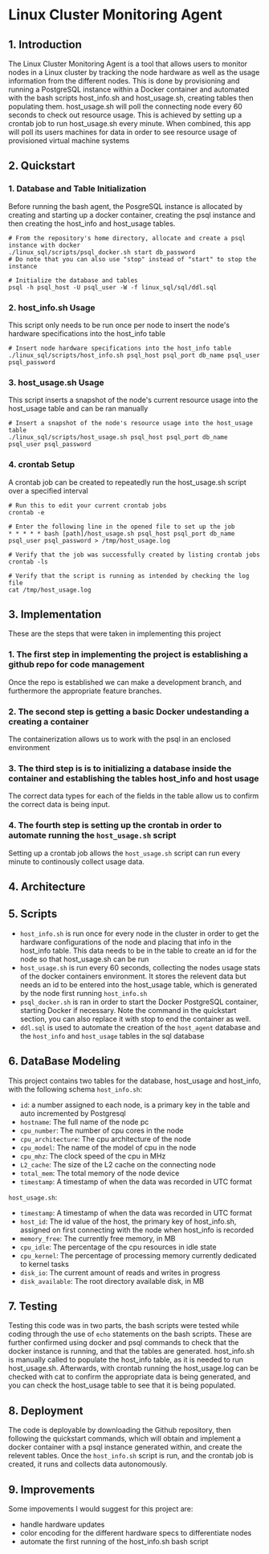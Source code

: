 # Linux Cluster Monitoring Agent
## 1. Introduction
The Linux Cluster Monitoring Agent is a tool that allows users to monitor nodes 
in a Linux cluster by tracking the node hardware as well as the usage information from the different nodes. 
This is done by provisioning and running a PostgreSQL instance within a Docker container and automated with the bash scripts
host_info.sh and host_usage.sh, creating tables then populating them. host_usage.sh will poll the connecting node every 60 seconds to check out resource usage. This is achieved by setting up a crontab job to run host_usage.sh every minute. When combined, this app will poll its users machines for data in order to see resource usage of provisioned virtual machine systems

## 2. Quickstart
### 1. Database and Table Initialization
Before running the bash agent, the PosgreSQL instance is allocated by creating and starting up a docker container, creating the psql instance and then creating the host_info and host_usage tables.
```
# From the repository's home directory, allocate and create a psql instance with docker
./linux_sql/scripts/psql_docker.sh start db_password
# Do note that you can also use "stop" instead of "start" to stop the instance

# Initialize the database and tables
psql -h psql_host -U psql_user -W -f linux_sql/sql/ddl.sql
```
### 2. host_info.sh Usage

This script only needs to be run once per node to insert the node's hardware specifications into the host_info table
```
# Insert node hardware specifications into the host_info table
./linux_sql/scripts/host_info.sh psql_host psql_port db_name psql_user psql_password
```
### 3. host_usage.sh Usage

This script inserts a snapshot of the node's current resource usage into the host_usage table and can be ran manually
```
# Insert a snapshot of the node's resource usage into the host_usage table
./linux_sql/scripts/host_usage.sh psql_host psql_port db_name psql_user psql_password
```
### 4. crontab Setup

A crontab job can be created to repeatedly run the host_usage.sh script over a specified interval
```
# Run this to edit your current crontab jobs
crontab -e

# Enter the following line in the opened file to set up the job
* * * * * bash [path]/host_usage.sh psql_host psql_port db_name psql_user psql_password > /tmp/host_usage.log

# Verify that the job was successfully created by listing crontab jobs
crontab -ls

# Verify that the script is running as intended by checking the log file
cat /tmp/host_usage.log
```

## 3. Implementation
These are the steps that were taken in implementing this project
### 1. The first step in implementing the project is establishing a github repo for code management
Once the repo is established we can make a development branch, and furthermore the appropriate feature branches.
### 2. The second step is getting a basic Docker undestanding a creating a container
The containerization allows us to work with the psql in an enclosed environment
### 3. The third step is is to initializing a database inside the container and establishing the tables host_info and host usage
The correct data types for each of the fields in the table allow us to confirm the correct data is being input.
### 4. The fourth step is setting up the crontab in order to automate running the `host_usage.sh` script
Setting up a crontab job allows the `host_usage.sh` script can run every minute to continously collect usage data.

## 4. Architecture


## 5. Scripts
+ `host_info.sh` is run once for every node in the cluster in order to get the hardware configurations of the node and placing that info in the host_info table. This data needs to be in the table to create an id for the node so that host_usage.sh can be run
+ `host_usage.sh` is run every 60 seconds, collecting the nodes usage stats of the docker containers environment. It stores the relevent data but needs an id to be entered into the host_usage table, which is generated by the node first running `host_info.sh`
+ `psql_docker.sh` is ran in order to start the Docker PostgreSQL container, starting Docker if necessary. Note the command in the quickstart section, you can also replace it with stop to end the container as well.
+ `ddl.sql` is used to automate the creation of the `host_agent` database and the `host_info` and `host_usage` tables in the sql database


## 6. DataBase Modeling
This project contains two tables for the database, host_usage and host_info, with the following schema
`host_info.sh`:
+ `id`: a number assigned to each node, is a primary key in the table and auto incremented by Postgresql
+ `hostname`: The full name of the node pc
+ `cpu_number`: The number of cpu cores in the node
+ `cpu_architecture`: The cpu architecture of the node
+ `cpu_model`: The name of the model of cpu in the node
+ `cpu_mhz`: The clock speed of the cpu in MHz
+ `L2_cache`: The size of the L2 cache on the connecting node
+ `total_mem`: The total memory of the node device
+ `timestamp`: A timestamp of when the data was recorded in UTC format

`host_usage.sh`:
+ `timestamp`: A timestamp of when the data was recorded in UTC format
+ `host_id`: The id value of the host, the primary key of host_info.sh, assigned on first connecting with the node when host_info is recorded
+ `memory_free`: The currently free memory, in MB
+ `cpu_idle`: The percentage of the cpu resources in idle state
+ `cpu_kernel`: The percentage of processing memory currently dedicated to kernel tasks
+ `disk_io`: The current amount of reads and writes in progress
+ `disk_available`: The root directory available disk, in MB
  
## 7. Testing
Testing this code was in two parts, the bash scripts were tested while coding through the use of `echo` statements on the bash scripts. These are further confirmed using docker and psql commands to check that the docker instance is running, and that the tables are generated. host_info.sh is manually called to populate the host_info table, as it is needed to run host_usage.sh. Afterwards, with crontab running the host_usage.log can be checked with cat to confirm the appropriate data is being generated, and you can check the host_usage table to see that it is being populated.

## 8. Deployment
The code is deployable by downloading the Github repository, then following the quickstart commands, which will obtain and implement a docker container with a psql instance generated within, and create the relevent tables. Once the `host_info.sh` script is run, and the crontab job is created, it runs and collects data autonomously.

## 9. Improvements
Some impovements I would suggest for this project are:
  + handle hardware updates
  + color encoding for the different hardware specs to differentiate nodes
  + automate the first running of the host_info.sh bash script

